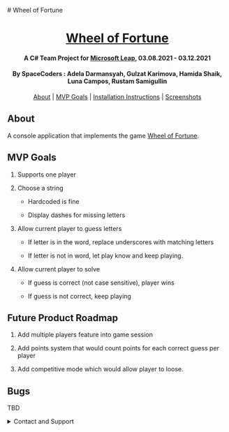 

﻿# Wheel of Fortune

<div align=center>

# [Wheel of Fortune](https://v-spacecoders@dev.azure.com/v-spacecoders/WheelOfFortune/_git/WheelOfFortune)

#### A C# Team Project for [Microsoft Leap](https://www.linkedin.com/company/microsoftleap/), 03.08.2021 - 03.12.2021

#### By **SpaceCoders** : Adela Darmansyah, Gulzat Karimova, Hamida Shaik, Luna Campos, Rustam Samigullin

[About](#About) | [MVP Goals](#MVP-Goals) | [Installation Instructions](#Installation-Instructions) | [Screenshots](#Screenshots)

</div>

## About

A console application that implements the game [Wheel of Fortune](https://en.wikipedia.org/wiki/Wheel_of_Fortune_(American_game_show)).

## MVP Goals

1. Supports one player 

2. Choose a string 

    - Hardcoded is fine 

    - Display dashes for missing letters 

3. Allow current player to guess letters 

    - If letter is in the word, replace underscores with matching letters 

    - If letter is not in word, let play know and keep playing. 

4. Allow current player to solve 

    - If guess is correct (not case sensitive), player wins 

    - If guess is not correct, keep playing 



##  Future Product Roadmap
1. Add multiple players feature into game session

2. Add points system that would count points for each correct guess per player

3. Add competitive mode which would allow player to loose.

## Bugs 
TBD


<details>
	<summary>Contact and Support</summary>
	<p>Need help or have any questions, contact SpaceCoders Team</p>
		* Adela Darmansyah 
		* Gulzat Karimova 
		* Hamida Shaik
		* Luna Campos
		* Rustam Samigullin


﻿3 Wheel of Fortune


#Installation Instructions

# Screenshots

